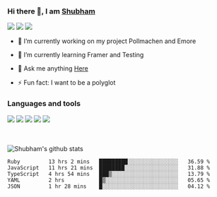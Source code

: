 ### Hi there 👋, I am <a href="https://shubhski.dev/" target="_blank">Shubham</a>

<a href="https://twitter.com/shubhski" target="_blank"><img src="https://img.icons8.com/color/48/000000/twitter.png"/></a>
<a href="https://www.linkedin.com/in/shubhski/" target="_blank"><img src="https://img.icons8.com/fluent/48/000000/linkedin.png"/></a>
<a href="mailto:shubham88ingh@gmail.com"><img src="https://img.icons8.com/ios/48/000000/important-mail.png"/></a>

- 🔭 I’m currently working on  my project Pollmachen and Emore
- 🌱 I’m currently learning Framer and Testing 

- 💬 Ask me anything [Here](https://github.com/shubhsk88/shubhsk88/issues)
- ⚡ Fun fact: I want to be a polyglot 

### Languages and tools


<div>
<img src="https://img.icons8.com/plasticine/48/000000/react.png"/>
<img src="https://img.icons8.com/color/48/000000/graphql.png"/>
<img src="https://img.icons8.com/color/48/000000/javascript.png"/>
<img src="https://img.icons8.com/color/48/000000/mongodb.png"/>
<img src="https://img.icons8.com/color/48/000000/nodejs.png"/>
</div>
<br/>
<br/>


![Shubham's github stats](https://github-readme-stats.vercel.app/api?username=shubhsk88&count_private=true&theme=theme=radical)

<!--START_SECTION:waka-->
```text
Ruby         13 hrs 2 mins   █████████░░░░░░░░░░░░░░░░   36.59 % 
JavaScript   11 hrs 21 mins  ████████░░░░░░░░░░░░░░░░░   31.88 % 
TypeScript   4 hrs 54 mins   ███▒░░░░░░░░░░░░░░░░░░░░░   13.79 % 
YAML         2 hrs           █▒░░░░░░░░░░░░░░░░░░░░░░░   05.65 % 
JSON         1 hr 28 mins    █░░░░░░░░░░░░░░░░░░░░░░░░   04.12 % 
```
<!--END_SECTION:waka-->



